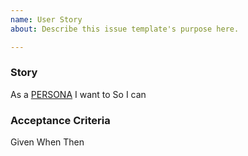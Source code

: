 ```yaml
---
name: User Story
about: Describe this issue template's purpose here.

---
```


### Story

As a [PERSONA](PERSONAS.md)
I want to 
So I can 

### Acceptance Criteria

Given 
When 
Then
